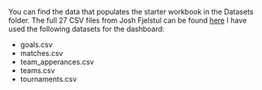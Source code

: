 You can find the data that populates the starter workbook in the Datasets folder. The full 27 CSV files from Josh Fjelstul can be found <a href= 'https://github.com/jfjelstul/worldcup'>here</a>
I have used the following datasets for the dashboard:
  <ul>
    <li>goals.csv</li>
    <li>matches.csv</li>
    <li>team_apperances.csv</li>
    <li>teams.csv</li>
    <li>tournaments.csv</li>
  </ul>
